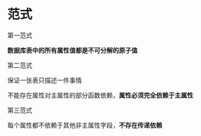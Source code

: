 # 范式

第一范式

**数据库表中的所有属性值都是不可分解的原子值**

第二范式

保证一张表只描述一件事情

不能存在属性对主属性的部分函数依赖，**属性必须完全依赖于主属性**

第三范式

每个属性都不依赖于其他非主属性字段，**不存在传递依赖**

